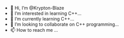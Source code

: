 - 👋 Hi, I’m @Krypton-Blaze
- 👀 I’m interested in learning C++...
- 🌱 I’m currently learning C++...
- 💞️ I’m looking to collaborate on C++ programming...
- 📫 How to reach me ...

<!---
Krypton-Blaze/Krypton-Blaze is a ✨ special ✨ repository because its `README.md` (this file) appears on your GitHub profile.
You can click the Preview link to take a look at your changes.
--->
